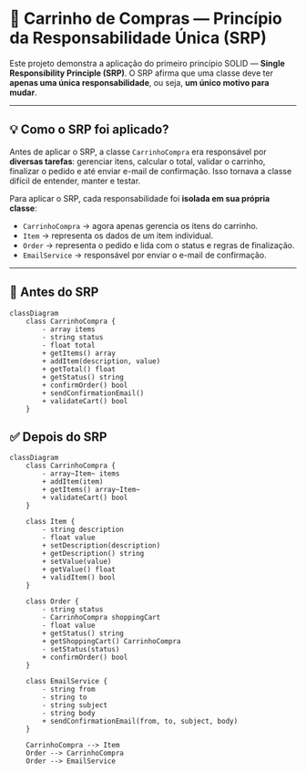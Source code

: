 # 🛒 Carrinho de Compras — Princípio da Responsabilidade Única (SRP)

Este projeto demonstra a aplicação do primeiro princípio SOLID — **Single Responsibility Principle (SRP)**. O SRP afirma que uma classe deve ter **apenas uma única responsabilidade**, ou seja, **um único motivo para mudar**.

---

## 💡 Como o SRP foi aplicado?

Antes de aplicar o SRP, a classe `CarrinhoCompra` era responsável por **diversas tarefas**: gerenciar itens, calcular o total, validar o carrinho, finalizar o pedido e até enviar e-mail de confirmação. Isso tornava a classe difícil de entender, manter e testar.

Para aplicar o SRP, cada responsabilidade foi **isolada em sua própria classe**:

- `CarrinhoCompra` → agora apenas gerencia os itens do carrinho.
- `Item` → representa os dados de um item individual.
- `Order` → representa o pedido e lida com o status e regras de finalização.
- `EmailService` → responsável por enviar o e-mail de confirmação.

---

## 🔁 Antes do SRP

```mermaid
classDiagram
    class CarrinhoCompra {
        - array items
        - string status
        - float total
        + getItems() array
        + addItem(description, value)
        + getTotal() float
        + getStatus() string
        + confirmOrder() bool
        + sendConfirmationEmail() 
        + validateCart() bool
    }
```

## ✅ Depois do SRP

```mermaid
classDiagram
    class CarrinhoCompra {
        - array~Item~ items
        + addItem(item)
        + getItems() array~Item~
        + validateCart() bool
    }

    class Item {
        - string description
        - float value
        + setDescription(description)
        + getDescription() string
        + setValue(value)
        + getValue() float
        + validItem() bool
    }

    class Order {
        - string status
        - CarrinhoCompra shoppingCart
        - float value
        + getStatus() string
        + getShoppingCart() CarrinhoCompra
        - setStatus(status)
        + confirmOrder() bool
    }

    class EmailService {
        - string from
        - string to
        - string subject
        - string body
        + sendConfirmationEmail(from, to, subject, body)
    }

    CarrinhoCompra --> Item
    Order --> CarrinhoCompra
    Order --> EmailService
```
